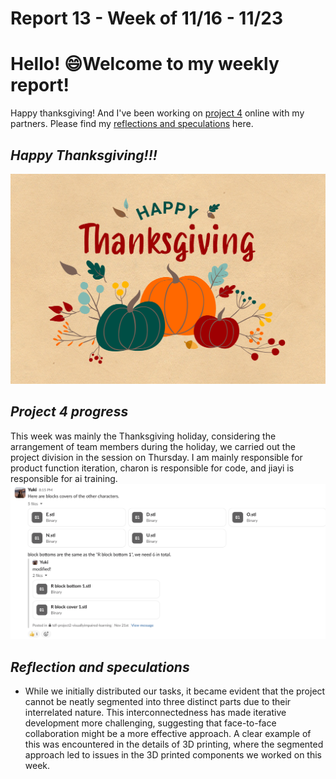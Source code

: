 # Report 13 - Week of 11/16 - 11/23

# Hello! 😄Welcome to my weekly report!
Happy thanksgiving! And I've been working on [project 4](https://github.com/Berkeley-MDes/tdf-fa23-Yukihan528/blob/main/weekly%20report/Report%2013%20-%20Week%20of%2011%2016%20-%2011%2023.md#project-4-progress) online with my partners. Please find my [reflections and speculations](https://github.com/Berkeley-MDes/tdf-fa23-Yukihan528/blob/main/weekly%20report/Report%2013%20-%20Week%20of%2011%2016%20-%2011%2023.md#reflection-and-speculations) here.

## *Happy Thanksgiving!!!*
<img width="900" alt="Thanksgiving-2020-01.png" src="https://github.com/Berkeley-MDes/tdf-fa23-Yukihan528/blob/main/weekly%20report/Report%2013%20-%20Week%20of%2011%2016%20-%2011%2023/Thanksgiving-2020-01.png">

## *Project 4 progress*
This week was mainly the Thanksgiving holiday, considering the arrangement of team members during the holiday, we carried out the project division in the session on Thursday. I am mainly responsible for product function iteration, charon is responsible for code, and jiayi is responsible for ai training.
<img width="900" alt="Screenshot 2023-12-11 at 4.22.11 AM.png" src="https://github.com/Berkeley-MDes/tdf-fa23-Yukihan528/blob/main/weekly%20report/Report%2013%20-%20Week%20of%2011%2016%20-%2011%2023/Screenshot%202023-12-11%20at%204.22.11%20AM.png">

## *Reflection and speculations*
- While we initially distributed our tasks, it became evident that the project cannot be neatly segmented into three distinct parts due to their interrelated nature. This interconnectedness has made iterative development more challenging, suggesting that face-to-face collaboration might be a more effective approach. A clear example of this was encountered in the details of 3D printing, where the segmented approach led to issues in the 3D printed components we worked on this week.
